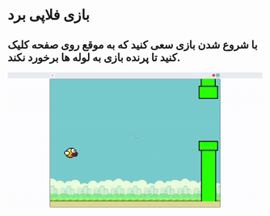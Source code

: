 # بازی فلاپی برد

## با شروع شدن بازی سعی کنید که به موقع روی صفحه کلیک کنید تا پرنده بازی به لوله ها برخورد نکند.

![Floppy Bird](./flappy-bird.gif)
